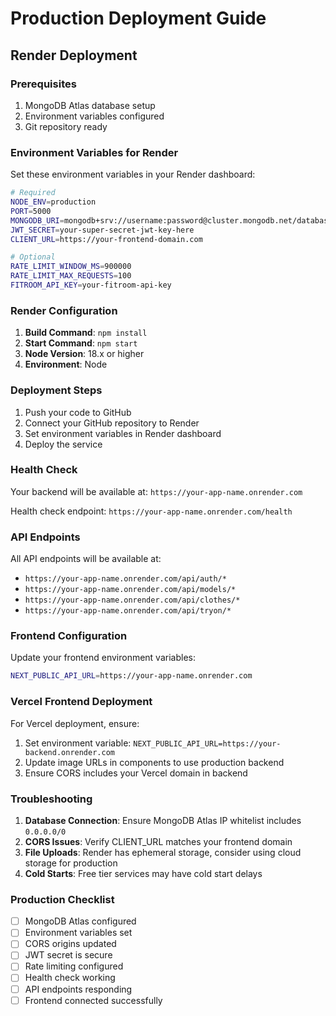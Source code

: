 # Production Deployment Guide

## Render Deployment

### Prerequisites
1. MongoDB Atlas database setup
2. Environment variables configured
3. Git repository ready

### Environment Variables for Render

Set these environment variables in your Render dashboard:

```bash
# Required
NODE_ENV=production
PORT=5000
MONGODB_URI=mongodb+srv://username:password@cluster.mongodb.net/database
JWT_SECRET=your-super-secret-jwt-key-here
CLIENT_URL=https://your-frontend-domain.com

# Optional
RATE_LIMIT_WINDOW_MS=900000
RATE_LIMIT_MAX_REQUESTS=100
FITROOM_API_KEY=your-fitroom-api-key
```

### Render Configuration

1. **Build Command**: `npm install`
2. **Start Command**: `npm start`
3. **Node Version**: 18.x or higher
4. **Environment**: Node

### Deployment Steps

1. Push your code to GitHub
2. Connect your GitHub repository to Render
3. Set environment variables in Render dashboard
4. Deploy the service

### Health Check

Your backend will be available at: `https://your-app-name.onrender.com`

Health check endpoint: `https://your-app-name.onrender.com/health`

### API Endpoints

All API endpoints will be available at:
- `https://your-app-name.onrender.com/api/auth/*`
- `https://your-app-name.onrender.com/api/models/*`
- `https://your-app-name.onrender.com/api/clothes/*`
- `https://your-app-name.onrender.com/api/tryon/*`

### Frontend Configuration

Update your frontend environment variables:
```bash
NEXT_PUBLIC_API_URL=https://your-app-name.onrender.com
```

### Vercel Frontend Deployment

For Vercel deployment, ensure:
1. Set environment variable: `NEXT_PUBLIC_API_URL=https://your-backend.onrender.com`
2. Update image URLs in components to use production backend
3. Ensure CORS includes your Vercel domain in backend

### Troubleshooting

1. **Database Connection**: Ensure MongoDB Atlas IP whitelist includes `0.0.0.0/0`
2. **CORS Issues**: Verify CLIENT_URL matches your frontend domain
3. **File Uploads**: Render has ephemeral storage, consider using cloud storage for production
4. **Cold Starts**: Free tier services may have cold start delays

### Production Checklist

- [ ] MongoDB Atlas configured
- [ ] Environment variables set
- [ ] CORS origins updated
- [ ] JWT secret is secure
- [ ] Rate limiting configured
- [ ] Health check working
- [ ] API endpoints responding
- [ ] Frontend connected successfully